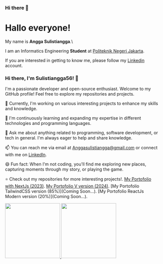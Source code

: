 ### Hi there 👋

# Hallo everyone! 

My name is **Angga Sulistiangga**.\

I am an Informatics Engineering **Student** at [Politeknik Negeri Jakarta](https://pnj.ac.id/).

If you are interested in getting to know me, please follow my [Linkedin](https://www.linkedin.com/in/sulistiangga/) account.
<!-- Your Bio -->
### Hi there, I'm Sulistiangga56! 👋

I'm a passionate developer and open-source enthusiast. Welcome to my GitHub profile! Feel free to explore my repositories and projects.

🔭 Currently, I'm working on various interesting projects to enhance my skills and knowledge.

🌱 I'm continuously learning and expanding my expertise in different technologies and programming languages.

💬 Ask me about anything related to programming, software development, or tech in general. I'm always eager to help and share knowledge.

📫 You can reach me via email at [Anggasulistiangga@gmail.com](mailto:Anggasulistiangga@gmail.com) or connect with me on [LinkedIn](https://www.linkedin.com/in/sulistiangga).

😄 Fun fact: When I'm not coding, you'll find me exploring new places, capturing moments through my story, or playing the game.

⭐️ Check out my repositories for more interesting projects!.
[My Portofolio with NextJs (2023)](https://goldenlion.vercel.app/). 
[My Portofolio V version (2024)](https://goldenlionv2.vercel.app/).
[My Portofolio TailwindCSS version (85%)](Coming Soon...).
[My Portofolio ReactJs Modern version (20%)](Coming Soon...).

<!-- GitHub Stats -->
<p align="left">
  <a href="https://github.com/Sulistiangga56">
    <img height="180em" src="https://github-readme-stats-eight-theta.vercel.app/api?username=Sulistiangga56&show_icons=true&theme=algolia&include_all_commits=true&count_private=true"/>
    <img height="180em" src="https://github-readme-stats-eight-theta.vercel.app/api/top-langs/?username=Sulistiangga56&layout=compact&langs_count=8&theme=algolia"/>
  </a>
</p>
